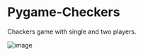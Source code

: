 # Pygame-Checkers
Chackers game with single and two players.

![image](https://user-images.githubusercontent.com/48102385/90049583-7024ab80-dcee-11ea-9063-ddffc5428011.png)
